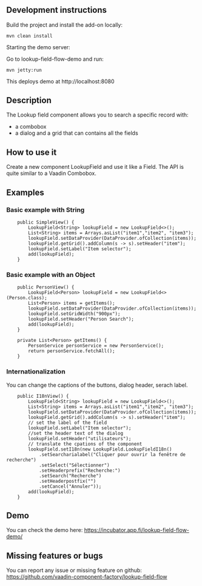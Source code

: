 # 

## Development instructions

Build the project and install the add-on locally:
```
mvn clean install
```
Starting the demo server:

Go to lookup-field-flow-demo and run:
```
mvn jetty:run
```

This deploys demo at http://localhost:8080

## Description 

The Lookup field component allows you to search a specific record with:
* a combobox
* a dialog and a grid that can contains all the  fields

## How to use it

Create a new component LookupField and use it like a Field.
The API is quite similar to a Vaadin Combobox.


## Examples

### Basic example with String

```
    public SimpleView() {
        LookupField<String> lookupField = new LookupField<>();
        List<String> items = Arrays.asList("item1","item2", "item3");
        lookupField.setDataProvider(DataProvider.ofCollection(items));
        lookupField.getGrid().addColumn(s -> s).setHeader("item");
        lookupField.setLabel("Item selector");
        add(lookupField);
    }
```

### Basic example with an Object

```
    public PersonView() {
        LookupField<Person> lookupField = new LookupField<>(Person.class);
        List<Person> items = getItems();
        lookupField.setDataProvider(DataProvider.ofCollection(items));
        lookupField.setGridWidth("900px");
        lookupField.setHeader("Person Search");
        add(lookupField);
    }

    private List<Person> getItems() {
        PersonService personService = new PersonService();
        return personService.fetchAll();
    }
```

### Internationalization 

You can change the captions of the buttons, dialog header, serach label.

```
    public I18nView() {
        LookupField<String> lookupField = new LookupField<>();
        List<String> items = Arrays.asList("item1","item2", "item3");
        lookupField.setDataProvider(DataProvider.ofCollection(items));
        lookupField.getGrid().addColumn(s -> s).setHeader("item");
        // set the label of the field
        lookupField.setLabel("Item selector");
        //set the header text of the dialog
        lookupField.setHeader("utilisateurs");
        // translate the cpations of the component
        lookupField.setI18n(new LookupField.LookupFieldI18n()
            .setSearcharialabel("Cliquer pour ouvrir la fenêtre de recherche")
            .setSelect("Sélectionner")
            .setHeaderprefix("Recherche:")
            .setSearch("Recherche")
            .setHeaderpostfix("")
            .setCancel("Annuler"));
        add(lookupField);
    }
```

## Demo

You can check the demo here: https://incubator.app.fi/lookup-field-flow-demo/

## Missing features or bugs

You can report any issue or missing feature on github: https://github.com/vaadin-component-factory/lookup-field-flow